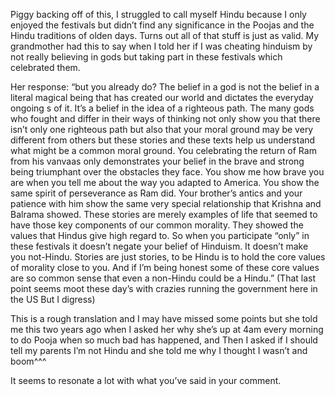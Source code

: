  Piggy backing off of this, I struggled to call myself Hindu because I only enjoyed the festivals but didn’t find any significance in the Poojas and the Hindu traditions of olden days. Turns out all of that stuff is just as valid. My grandmother had this to say when I told her if I was cheating hinduism by not really believing in gods but taking part in these festivals which celebrated them. 

Her response: “but you already do? The belief in a god is not the belief in a literal magical being that has created our world and dictates the everyday ongoing s of it. It’s a belief in the idea of a righteous path. The many gods who fought and differ in their ways of thinking not only show you that there isn’t only one righteous path but also that your moral ground may be very different from others but these stories and these texts help us understand what might be a common moral ground. You celebrating the return of Ram from his vanvaas only demonstrates your belief in the brave and strong being triumphant over the obstacles they face. You show me how brave you are when you tell me about the way you adapted to America. You show the same spirit of perseverance as Ram did. Your brother’s antics and your patience with him show the same very special relationship that Krishna and Balrama showed. These stories are merely examples of life that seemed to have those key components of our common morality. They showed the values that Hindus give high regard to. So when you participate “only” in these festivals it doesn’t negate your belief of Hinduism. It doesn’t make you not-Hindu. Stories are just stories, to be Hindu is to hold the core values of morality close to you. And if I’m being honest some of these core values are so common sense that even a non-Hindu could be a Hindu.” (That last point seems moot these day’s with crazies running the government here in the US But I digress)

This is a rough translation and I may have missed some points but she told me this two years ago when I asked her why she’s up at 4am every morning to do Pooja when so much bad has happened, and Then I asked if I should tell my parents I’m not Hindu and she told me why I thought I wasn’t and boom^^^

It seems to resonate a lot with what you’ve said in your comment. 